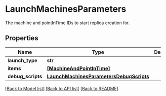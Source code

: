 # LaunchMachinesParameters

The machine and pointInTime IDs to start replica creation for.
## Properties
Name | Type | Description | Notes
------------ | ------------- | ------------- | -------------
**launch_type** | **str** |  | 
**items** | [**[MachineAndPointInTime]**](MachineAndPointInTime.md) |  | [optional] 
**debug_scripts** | [**LaunchMachinesParametersDebugScripts**](LaunchMachinesParametersDebugScripts.md) |  | [optional] 

[[Back to Model list]](../README.md#documentation-for-models) [[Back to API list]](../README.md#documentation-for-api-endpoints) [[Back to README]](../README.md)


